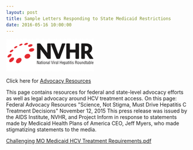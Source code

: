 ```yaml
---
layout: post
title: Sample Letters Responding to State Medicaid Restrictions
date: 2016-05-16 10:00:00
---
```


![](/assets/images/sample-letters-responding-to-state-medicaid-restrictions.png)

Click here for [Advocacy Resources](http://nvhr.org/hepatitis-c-treatment-access/advocacy-resources)

This page contains resources for federal and state-level advocacy efforts as well as legal advocacy around HCV treatment access. On this page: Federal Advocacy Resources "Science, Not Stigma, Must Drive Hepatitis C Treatment Decisions" November 12, 2015 This press release was issued by the AIDS Institute, NVHR, and Project Inform in response to statements made by Medicaid Health Plans of America CEO, Jeff Myers, who made stigmatizing statements to the media.

[Challenging MO Medicaid HCV Treatment Requirements.pdf](https://jumpshare.com/v/sHwvHw8LMP9FSLNGrZhA)
